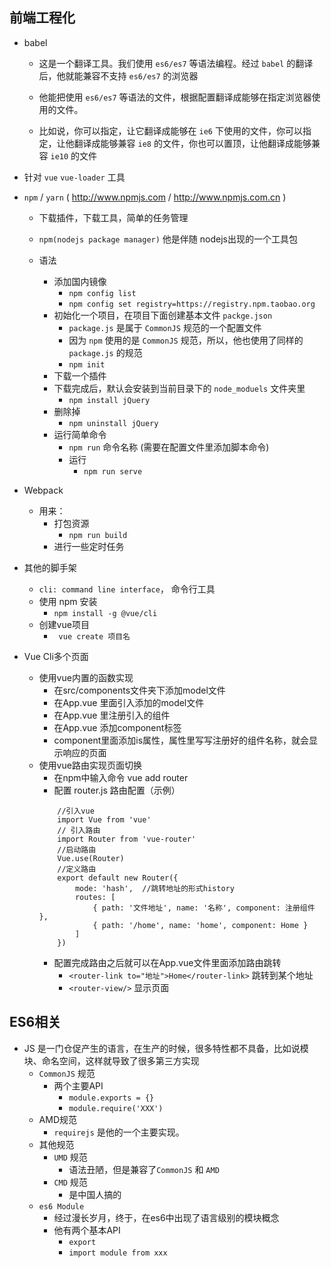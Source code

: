 ## 前端工程化

* babel
	- 这是一个翻译工具。我们使用 ` es6/es7 ` 等语法编程。经过 ` babel ` 的翻译后，他就能兼容不支持 ` es6/es7 ` 的浏览器

    - 他能把使用 ` es6/es7 ` 等语法的文件，根据配置翻译成能够在指定浏览器使用的文件。

	- 比如说，你可以指定，让它翻译成能够在 ` ie6 ` 下使用的文件，你可以指定，让他翻译成能够兼容 ` ie8 ` 的文件，你也可以置顶，让他翻译成能够兼容 ` ie10 `  的文件

* 针对 ` vue ` ` vue-loader ` 工具
* ` npm ` / ` yarn ` ( http://www.npmjs.com / http://www.npmjs.com.cn )
	- 下载插件，下载工具，简单的任务管理
	- ` npm(nodejs package manager) ` 他是伴随 nodejs出现的一个工具包

	- 语法
		- 添加国内镜像
			- ` npm config list `
			- ` npm config set registry=https://registry.npm.taobao.org `
		- 初始化一个项目，在项目下面创建基本文件 ` packge.json `
			- ` package.js ` 是属于 ` CommonJS ` 规范的一个配置文件
			- 因为 ` npm ` 使用的是 ` CommonJS ` 规范，所以，他也使用了同样的 ` package.js ` 的规范
			- ` npm init `
		- 下载一个插件
		- 下载完成后，默认会安装到当前目录下的 ` node_moduels ` 文件夹里
			- ` npm install jQuery `
		- 删除掉
			- ` npm uninstall jQuery `
		- 运行简单命令
			- ` npm run ` 命令名称 (需要在配置文件里添加脚本命令)
			- 运行
				- ` npm run serve `
* Webpack
	- 用来：
		- 打包资源
			- ` npm run build `
		- 进行一些定时任务
* 其他的脚手架
	- ` cli: command line interface `， 命令行工具
	- 使用 npm 安装
		- ` npm install -g @vue/cli `
	- 创建vue项目 
		- ` vue create 项目名`
* Vue Cli多个页面
	- 使用vue内置的函数实现
		- 在src/components文件夹下添加model文件
		- 在App.vue 里面引入添加的model文件
		- 在App.vue 里注册引入的组件
		- 在App.vue 添加component标签
		- component里面添加is属性，属性里写写注册好的组件名称，就会显示响应的页面
	- 使用vue路由实现页面切换
		- 在npm中输入命令 vue add router
		- 配置 router.js 路由配置（示例）
		```
			//引入vue
			import Vue from 'vue'
			// 引入路由
			import Router from 'vue-router'
			//启动路由
			Vue.use(Router)
			//定义路由
			export default new Router({
				mode: 'hash',  //跳转地址的形式history
				routes: [
					{ path: '文件地址', name: '名称', component: 注册组件 },
					{ path: '/home', name: 'home', component: Home }
				]
			})
		```
		- 配置完成路由之后就可以在App.vue文件里面添加路由跳转
			- ` <router-link to="地址">Home</router-link> `  跳转到某个地址
			- ` <router-view/> ` 显示页面




## ES6相关
* JS 是一门仓促产生的语言，在生产的时候，很多特性都不具备，比如说模块、命名空间，这样就导致了很多第三方实现
    - ` CommonJS ` 规范
    	- 两个主要API
    		- ` module.exports = {} `
    		- ` module.require('XXX') `
    - AMD规范
    	- ` requirejs ` 是他的一个主要实现。
    - 其他规范
    	- ` UMD ` 规范
    		- 语法丑陋，但是兼容了` CommonJS ` 和 ` AMD `
    	- ` CMD ` 规范
    		- 是中国人搞的
    - ` es6 Module `
    	- 经过漫长岁月，终于，在es6中出现了语言级别的模块概念
    	- 他有两个基本API
    		- ` export `
			- ` import module from xxx `